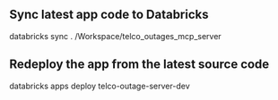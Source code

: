 ## Sync latest app code to Databricks
databricks sync . /Workspace/telco_outages_mcp_server

## Redeploy the app from the latest source code
databricks apps deploy telco-outage-server-dev


